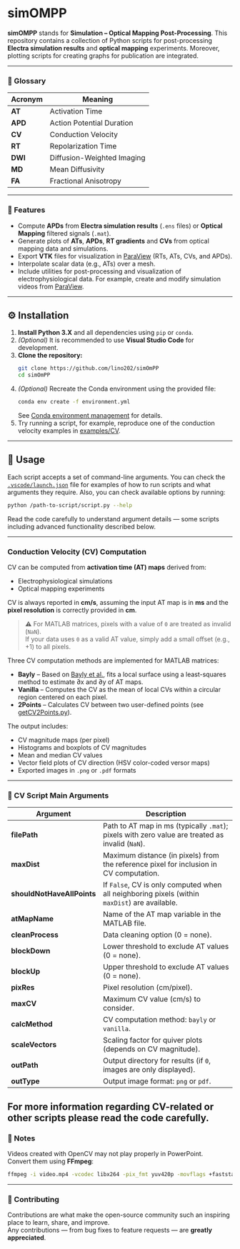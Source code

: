 # simOMPP

**simOMPP** stands for **Simulation – Optical Mapping Post-Processing**. This repository contains a collection of Python scripts for post-processing **Electra simulation results** and **optical mapping** experiments. Moreover, plotting scripts for creating graphs for publication are integrated.

---

### 📖 Glossary

| Acronym | Meaning |
|----------|----------|
| **AT** | Activation Time |
| **APD** | Action Potential Duration |
| **CV** | Conduction Velocity |
| **RT** | Repolarization Time |
| **DWI** | Diffusion-Weighted Imaging |
| **MD** | Mean Diffusivity |
| **FA** | Fractional Anisotropy |

---

### 🚀 Features

- Compute **APDs** from **Electra simulation results** (`.ens` files) or **Optical Mapping** filtered signals (`.mat`).  
- Generate plots of **ATs**, **APDs**, **RT gradients** and **CVs** from optical mapping data and simulations.  
- Export **VTK** files for visualization in [ParaView](https://www.paraview.org/) (RTs, ATs, CVs, and APDs).  
- Interpolate scalar data (e.g., ATs) over a mesh.  
- Include utilities for post-processing and visualization of electrophysiological data. For example, create and modify simulation videos from [ParaView](https://www.paraview.org/).

---

## ⚙️ Installation

1. **Install Python 3.X** and all dependencies using `pip` or `conda`.  
2. *(Optional)* It is recommended to use **Visual Studio Code** for development.  
3. **Clone the repository:**
   ```sh
   git clone https://github.com/lino202/simOmPP
   cd simOmPP
   ```
4. *(Optional)* Recreate the Conda environment using the provided file:  
   ```sh
   conda env create -f environment.yml
   ```
   See [Conda environment management](https://conda.io/projects/conda/en/latest/user-guide/tasks/manage-environments.html#create-env-file-manually) for details.
5. Try running a script, for example, reproduce one of the conduction velocity examples in [examples/CV](./examples/CV).

---

## 🧮 Usage

Each script accepts a set of command-line arguments. You can check the [`.vscode/launch.json`](.vscode/launch.json) file for examples of how to run scripts and what arguments they require. Also, you can check available options by running:
```sh
python /path-to-script/script.py --help
```
Read the code carefully to understand argument details — some scripts including advanced functionality described below.

---

### Conduction Velocity (CV) Computation

CV can be computed from **activation time (AT) maps** derived from:
- Electrophysiological simulations
- Optical mapping experiments  

CV is always reported in **cm/s**, assuming the input AT map is in **ms** and the **pixel resolution** is correctly provided in **cm**.

> ⚠️ For MATLAB matrices, pixels with a value of `0` are treated as invalid (`NaN`).  
> If your data uses `0` as a valid AT value, simply add a small offset (e.g., +1) to all pixels.

Three CV computation methods are implemented for MATLAB matrices:

- **Bayly** – Based on [Bayly et al.](https://ieeexplore.ieee.org/document/668746), fits a local surface using a least-squares method to estimate ∂x and ∂y of AT maps.  
- **Vanilla** – Computes the CV as the mean of local CVs within a circular region centered on each pixel.  
- **2Points** – Calculates CV between two user-defined points (see [getCV2Points.py](./getCV2Points.py)).

The output includes:
- CV magnitude maps (per pixel)  
- Histograms and boxplots of CV magnitudes  
- Mean and median CV values  
- Vector field plots of CV direction (HSV color-coded versor maps)  
- Exported images in `.png` or `.pdf` formats  

---

### 🧰 CV Script Main Arguments

| Argument | Description |
|-----------|--------------|
| **filePath** | Path to AT map in ms (typically `.mat`); pixels with zero value are treated as invalid (`NaN`). |
| **maxDist** | Maximum distance (in pixels) from the reference pixel for inclusion in CV computation. |
| **shouldNotHaveAllPoints** | If `False`, CV is only computed when all neighboring pixels (within `maxDist`) are available. |
| **atMapName** | Name of the AT map variable in the MATLAB file. |
| **cleanProcess** | Data cleaning option (0 = none). |
| **blockDown** | Lower threshold to exclude AT values (0 = none). |
| **blockUp** | Upper threshold to exclude AT values (0 = none). |
| **pixRes** | Pixel resolution (cm/pixel). |
| **maxCV** | Maximum CV value (cm/s) to consider. |
| **calcMethod** | CV computation method: `bayly` or `vanilla`. |
| **scaleVectors** | Scaling factor for quiver plots (depends on CV magnitude). |
| **outPath** | Output directory for results (if `0`, images are only displayed). |
| **outType** | Output image format: `png` or `pdf`. |


For more information regarding CV-related or other scripts please read the code carefully.
---

### 🎥 Notes

Videos created with OpenCV may not play properly in PowerPoint.  
Convert them using **FFmpeg**:

```sh
ffmpeg -i video.mp4 -vcodec libx264 -pix_fmt yuv420p -movflags +faststart video_ppt.mp4
```

---

### 🤝 Contributing

Contributions are what make the open-source community such an inspiring place to learn, share, and improve.  
Any contributions — from bug fixes to feature requests — are **greatly appreciated**.
